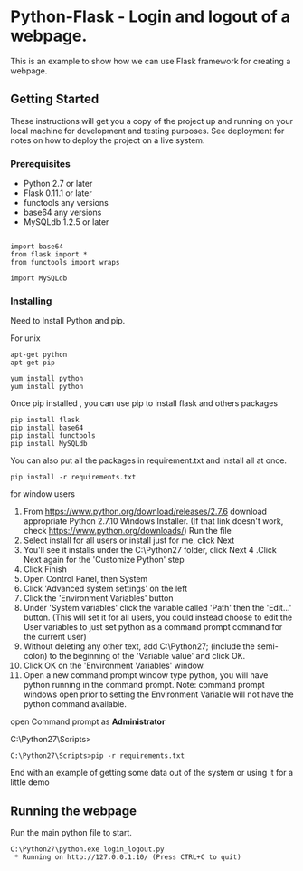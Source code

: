 # Python-Flask - Login and logout of a webpage.

This is an example to show how we can use Flask framework for creating a webpage.

## Getting Started

These instructions will get you a copy of the project up and running on your local machine for development and testing purposes. See deployment for notes on how to deploy the project on a live system.

### Prerequisites

* Python 2.7 or later
* Flask 0.11.1 or later
* functools any versions
* base64 any versions
* MySQLdb 1.2.5 or later
```

import base64
from flask import *
from functools import wraps

import MySQLdb

```


### Installing

Need to Install Python and pip.

For unix

```
apt-get python
apt-get pip

yum install python
yum install python
```
Once pip installed , you can use pip to install flask and others packages

```
pip install flask
pip install base64
pip install functools
pip install MySQLdb

```

You can also put all the packages in requirement.txt and install all at once.

```
pip install -r requirements.txt

```

for window users

1. From https://www.python.org/download/releases/2.7.6 download appropriate Python 2.7.10 Windows Installer. (If that link doesn't work, check https://www.python.org/downloads/)
Run the file
2. Select install for all users or install just for me, click Next
3. You'll see it installs under the C:\Python27 folder, click Next
4 .Click Next again for the 'Customize Python' step
5. Click Finish
6. Open Control Panel, then System
7. Click 'Advanced system settings' on the left
8. Click the 'Environment Variables' button
9. Under 'System variables' click the variable called 'Path' then the 'Edit...' button. (This will set it for all users, you could instead choose to edit the User variables to just set python as a command prompt command for the current user)
10. Without deleting any other text, add C:\Python27; (include the semi-colon) to the beginning of the 'Variable value' and click OK.
11. Click OK on the 'Environment Variables' window.
12. Open a new command prompt window type python, you will have python running in the command prompt. Note: command prompt windows open prior to setting the Environment Variable will not have the python command available.

open Command prompt as **Administrator**

C:\Python27\Scripts>

```
C:\Python27\Scripts>pip -r requirements.txt

```

End with an example of getting some data out of the system or using it for a little demo

## Running the webpage

Run the main python file to start.

```
C:\Python27\python.exe login_logout.py
 * Running on http://127.0.0.1:10/ (Press CTRL+C to quit)
 
 ```